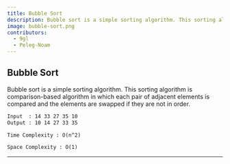 ```yaml
---
title: Bubble Sort
description: Bubble sort is a simple sorting algorithm. This sorting algorithm is comparison-based algorithm in which each pair of adjacent elements is compared and the elements are swapped if they are not in order.
image: bubble-sort.png
contributors:
  - 9gl
  - Peleg-Noam 
---
```


## Bubble Sort

Bubble sort is a simple sorting algorithm. This sorting algorithm is comparison-based algorithm in which each pair of adjacent elements is compared and the elements are swapped if they are not in order.

```txt
Input  : 14 33 27 35 10
Output : 10 14 27 33 35
```

```txt
Time Complexity : O(n^2)
```

```txt
Space Complexity : O(1)
```

---
